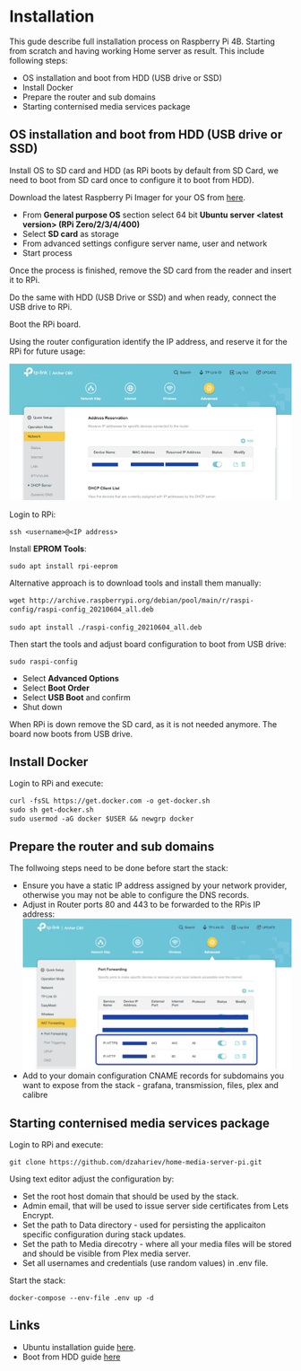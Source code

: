 # Installation

This gude describe full installation process on Raspberry Pi 4B. Starting from scratch and having working Home server as result. This include follоwing steps:

- OS installation and boot from HDD (USB drive or SSD)
- Install Docker
- Prepare the router and sub domains
- Starting conternised media services package

## OS installation and boot from HDD (USB drive or SSD)
Install OS to SD card and HDD (as RPi boots by default from SD Card, we need to boot from SD card once to configure it to boot from HDD).

Download the latest Raspberry Pi Imager for your OS from [here](https://downloads.raspberrypi.org/imager/). 

- From **General purpose OS** section select 64 bit **Ubuntu server \<latest version\> (RPi Zero/2/3/4/400)**
- Select **SD card** as storage
- From advanced settings configure server name, user and network
- Start process

Once the process is finished, remove the SD card from the reader and insert it to RPi.

Do the same with HDD (USB Drive or SSD) and when ready, connect the USB drive to RPi.

Boot the RPi board.

Using the router configuration identify the IP address, and reserve it for the RPi for future usage:

![Router01](router.png)

Login to RPi:

```
ssh <username>@<IP address>
```

Install **EPROM Tools**:

```
sudo apt install rpi-eeprom
```

Alternative approach is to download tools and install them manually:

```
wget http://archive.raspberrypi.org/debian/pool/main/r/raspi-config/raspi-config_20210604_all.deb 

sudo apt install ./raspi-config_20210604_all.deb
```

Then start the tools and adjust board configuration to boot from USB drive:

```
sudo raspi-config
```
- Select **Advanced Options**
- Select **Boot Order**
- Select **USB Boot** and confirm
- Shut down

When RPi is down remove the SD card, as it is not needed anymore. The board now boots from USB drive. 

## Install Docker

Login to RPi and execute:

```
curl -fsSL https://get.docker.com -o get-docker.sh
sudo sh get-docker.sh
sudo usermod -aG docker $USER && newgrp docker
```

## Prepare the router and sub domains
The follwoing steps need to be done before start the stack:
- Ensure you have a static IP address assigned by your network provider, otherwise you may not be able to configure the DNS records.
- Adjust in Router ports 80 and 443 to be forwarded to the RPis IP address:
![Router02](router-fwd.png)
- Add to your domain configuration CNAME records for subdomains you want to expose from the stack - grafana, transmission, files, plex and calibre

## Starting conternised media services package

Login to RPi and execute:

```
git clone https://github.com/dzahariev/home-media-server-pi.git
```

Using text editor adjust the configuration by:
- Set the root host domain that should be used by the stack.
- Admin email, that will be used to issue server side certificates from Lets Encrypt.
- Set the path to Data directory - used for persisting the applicaiton specific configuration during stack updates.
- Set the path to Media direcotry - where all your media files will be stored and should be visible from Plex media server. 
- Set all usernames and credentials (use random values) in .env file.

Start the stack:

```
docker-compose --env-file .env up -d
```



## Links
- Ubuntu installation guide [here](https://ubuntu.com/tutorials/how-to-install-ubuntu-on-your-raspberry-pi).
- Boot from HDD guide [here](https://friendsoflittleyus.nl/boot-ubuntu-server-20-10-from-external-usb-ssd-on-raspberry-pi4/)